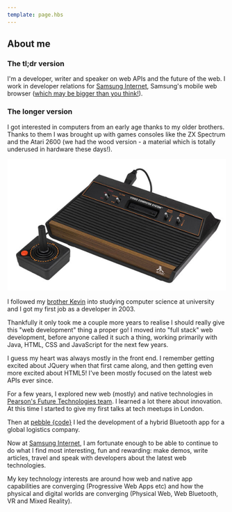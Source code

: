 ```yaml
---
template: page.hbs
---
```


## About me

### The tl;dr version

I'm a developer, writer and speaker on web APIs and the future of the web. I work in developer relations for 
[Samsung Internet](https://samsunginter.net), Samsung's mobile web browser ([which may be bigger than 
you think!](https://medium.com/samsung-internet-dev/think-you-know-the-top-web-browsers-458a0a070175)).

### The longer version

I got interested in computers from an early age thanks to my older brothers. Thanks to them I was brought up with games 
consoles like the ZX Spectrum and the Atari 2600 (we had the wood version - a 
material which is totally underused in hardware these days!). 

![Atari 2600](/images/pages/about/atari2600.jpg)

I followed my [brother Kevin](https://twitter.com/OshaughnessyKev) 
into studying computer science at university and I got my first job as a developer in 2003. 

Thankfully it only took me a couple more years to realise I should really give this "web development" thing a
proper go! I moved into "full stack" web development, before anyone called it such a thing, working primarily with Java, 
HTML, CSS and JavaScript for the next few years.

I guess my heart was always mostly in the front end. I remember getting excited about JQuery when that first came along, 
and then getting even more excited about HTML5! I've been mostly focused on the latest web APIs ever since.

For a few years, I explored new web (mostly) and native technologies in [Pearson's Future Technologies team](https://youtu.be/CsdUx31n-Zs). 
I learned a lot there about innovation. At this time I started to give my first talks at tech meetups in London.

Then at [pebble {code}](https://twitter.com/pebblecode) I led the development of a hybrid Bluetooth app for a global 
logistics company.

Now at [Samsung Internet](https://samsunginter.net), I am fortunate enough to be able to continue to do what I find most 
interesting, fun and rewarding: make demos, write articles, travel and speak with developers about the latest 
web technologies.

My key technology interests are around how web and native app capabilities are converging (Progressive Web Apps etc) 
and how the physical and digital worlds are converging (Physical Web, Web Bluetooth, VR and Mixed Reality).
